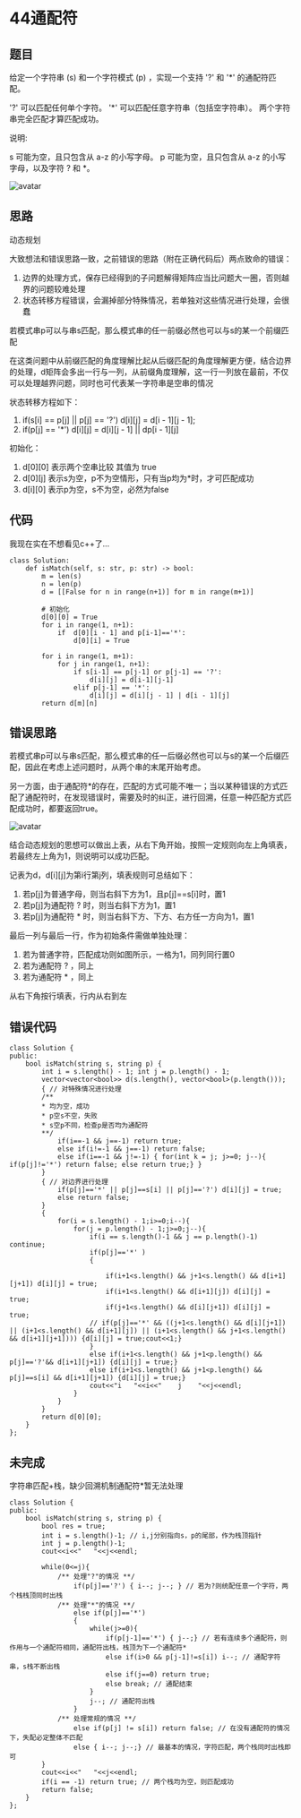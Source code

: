 # 44通配符

## 题目

给定一个字符串 (s) 和一个字符模式 (p) ，实现一个支持 '?' 和 '*' 的通配符匹配。

'?' 可以匹配任何单个字符。
'*' 可以匹配任意字符串（包括空字符串）。
两个字符串完全匹配才算匹配成功。

说明:

s 可能为空，且只包含从 a-z 的小写字母。
p 可能为空，且只包含从 a-z 的小写字母，以及字符 ? 和 *。

![avatar](pic/44通配符1.png)

## 思路

动态规划

大致想法和错误思路一致，之前错误的思路（附在正确代码后）两点致命的错误：

1. 边界的处理方式，保存已经得到的子问题解得矩阵应当比问题大一圈，否则越界的问题较难处理
2. 状态转移方程错误，会漏掉部分特殊情况，若单独对这些情况进行处理，会很蠢

若模式串p可以与串s匹配，那么模式串的任一前缀必然也可以与s的某一个前缀匹配

在这类问题中从前缀匹配的角度理解比起从后缀匹配的角度理解更方便，结合边界的处理，d矩阵会多出一行与一列，从前缀角度理解，这一行一列放在最前，不仅可以处理越界问题，同时也可代表某一字符串是空串的情况

状态转移方程如下：

1. if(s[i] == p[j] || p[j] == '?') d[i][j] = d[i - 1][j - 1];
2. if(p[j] == '*')  d[i][j] = d[i][j - 1] || dp[i - 1][j]

初始化：

1. d[0][0] 表示两个空串比较 其值为 true
2. d[0][j] 表示s为空，p不为空情形，只有当p均为*时，才可匹配成功
3. d[i][0] 表示p为空，s不为空，必然为false

## 代码

我现在实在不想看见c++了...

    class Solution:
        def isMatch(self, s: str, p: str) -> bool:
            m = len(s)
            n = len(p)
            d = [[False for n in range(n+1)] for m in range(m+1)]

            # 初始化
            d[0][0] = True
            for i in range(1, n+1):
                if  d[0][i - 1] and p[i-1]=='*':
                    d[0][i] = True

            for i in range(1, m+1):
                for j in range(1, n+1):
                    if s[i-1] == p[j-1] or p[j-1] == '?':
                        d[i][j] = d[i-1][j-1]
                    elif p[j-1] == '*':
                        d[i][j] = d[i][j - 1] | d[i - 1][j]
            return d[m][n]

<div STYLE="page-break-after: always;"></div>

## 错误思路

若模式串p可以与串s匹配，那么模式串的任一后缀必然也可以与s的某一个后缀匹配，因此在考虑上述问题时，从两个串的末尾开始考虑。

另一方面，由于通配符*的存在，匹配的方式可能不唯一；当以某种错误的方式匹配了通配符时，在发现错误时，需要及时的纠正，进行回溯，任意一种匹配方式匹配成功时，都要返回true。

![avatar](pic/44通配符3.png)

结合动态规划的思想可以做出上表，从右下角开始，按照一定规则向左上角填表，若最终左上角为1，则说明可以成功匹配。

记表为d，d[i][j]为第i行第j列，填表规则可总结如下：

1. 若p[j]为普通字母，则当右斜下方为1，且p[j]==s[i]时，置1
2. 若p[j]为通配符 \? 时，则当右斜下方为1，置1
3. 若p[j]为通配符 \* 时，则当右斜下方、下方、右方任一方向为1，置1

最后一列与最后一行，作为初始条件需做单独处理：

1. 若为普通字符，匹配成功则如图所示，一格为1，同列同行置0
2. 若为通配符 \? ，同上
3. 若为通配符 \* ，同上

从右下角按行填表，行内从右到左

<div STYLE="page-break-after: always;"></div>

## 错误代码

    class Solution {
    public:
        bool isMatch(string s, string p) {
            int i = s.length() - 1; int j = p.length() - 1;
            vector<vector<bool>> d(s.length(), vector<bool>(p.length()));
            { // 对特殊情况进行处理
            /**
            * 均为空，成功
            * p空s不空，失败
            * s空p不同，检查p是否均为通配符
            **/
                if(i==-1 && j==-1) return true;
                else if(i!=-1 && j==-1) return false;
                else if(i==-1 && j!=-1) { for(int k = j; j>=0; j--){ if(p[j]!='*') return false; else return true;} }
            }
            { // 对边界进行处理
                if(p[j]=='*' || p[j]==s[i] || p[j]=='?') d[i][j] = true;
                else return false;
            }
            {
                for(i = s.length() - 1;i>=0;i--){
                    for(j = p.length() - 1;j>=0;j--){
                        if(i == s.length()-1 && j == p.length()-1) continue;
                        if(p[j]=='*' )
                        {
                            
                            if(i+1<s.length() && j+1<s.length() && d[i+1][j+1]) d[i][j] = true;
                            if(i+1<s.length() && d[i+1][j]) d[i][j] = true;
                            if(j+1<s.length() && d[i][j+1]) d[i][j] = true;
                        // if(p[j]=='*' && ((j+1<s.length() && d[i][j+1]) || (i+1<s.length() && d[i+1][j]) || (i+1<s.length() && j+1<s.length() && d[i+1][j+1]))) {d[i][j] = true;cout<<1;}
                        }
                        else if(i+1<s.length() && j+1<p.length() && p[j]=='?'&& d[i+1][j+1]) {d[i][j] = true;}
                        else if(i+1<s.length() && j+1<p.length() && p[j]==s[i] && d[i+1][j+1]) {d[i][j] = true;}
                        cout<<"i   "<<i<<"    j    "<<j<<endl;
                    }
                }
            }
            return d[0][0];
        }
    };

<div STYLE="page-break-after: always;"></div>

## 未完成

字符串匹配+栈，缺少回溯机制通配符*暂无法处理

    class Solution {
    public:
        bool isMatch(string s, string p) {
            bool res = true;
            int i = s.length()-1; // i,j分别指向s，p的尾部，作为栈顶指针
            int j = p.length()-1;
            cout<<i<<"   "<<j<<endl;

            while(0<=j){ 
                /** 处理"?"的情况 **/
                    if(p[j]=='?') { i--; j--; } // 若为?则统配任意一个字符，两个栈栈顶同时出栈
                /** 处理"*"的情况 **/
                    else if(p[j]=='*')
                    {
                        while(j>=0){
                            if(p[j-1]=='*') { j--;} // 若有连续多个通配符，则作用与一个通配符相同，通配符出栈，栈顶为下一个通配符*
                            else if(i>0 && p[j-1]!=s[i]) i--; // 通配字符串，s栈不断出栈
                            else if(j==0) return true;
                            else break; // 通配结束
                        }
                        j--; // 通配符出栈
                    }
                /** 处理常规的情况 **/
                    else if(p[j] != s[i]) return false; // 在没有通配符的情况下，失配必定整体不匹配
                    else { i--; j--;} // 最基本的情况，字符匹配，两个栈同时出栈即可
            }
            cout<<i<<"   "<<j<<endl;
            if(i == -1) return true; // 两个栈均为空，则匹配成功
            return false;
        }
    };
